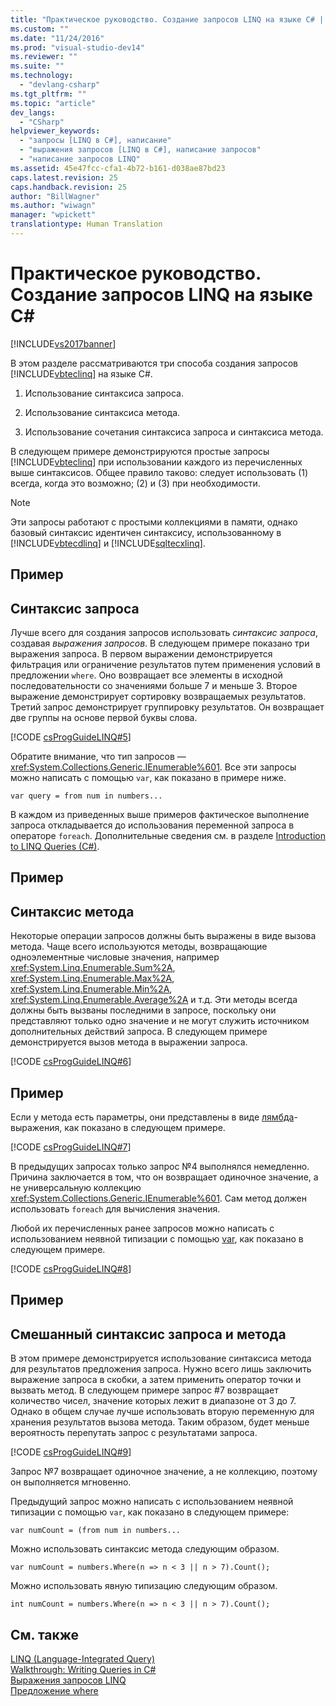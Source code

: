 ```yaml
---
title: "Практическое руководство. Создание запросов LINQ на языке C# | Microsoft Docs"
ms.custom: ""
ms.date: "11/24/2016"
ms.prod: "visual-studio-dev14"
ms.reviewer: ""
ms.suite: ""
ms.technology: 
  - "devlang-csharp"
ms.tgt_pltfrm: ""
ms.topic: "article"
dev_langs: 
  - "CSharp"
helpviewer_keywords: 
  - "запросы [LINQ в C#], написание"
  - "выражения запросов [LINQ в C#], написание запросов"
  - "написание запросов LINQ"
ms.assetid: 45e47fcc-cfa1-4b72-b161-d038ae87bd23
caps.latest.revision: 25
caps.handback.revision: 25
author: "BillWagner"
ms.author: "wiwagn"
manager: "wpickett"
translationtype: Human Translation
---
```

# Практическое руководство. Создание запросов LINQ на языке C#
[!INCLUDE[vs2017banner](../../../csharp/includes/vs2017banner.md)]

В этом разделе рассматриваются три способа создания запросов [!INCLUDE[vbteclinq](../../../csharp/includes/vbteclinq_md.md)] на языке C\#.  
  
1.  Использование синтаксиса запроса.  
  
2.  Использование синтаксиса метода.  
  
3.  Использование сочетания синтаксиса запроса и синтаксиса метода.  
  
 В следующем примере демонстрируются простые запросы [!INCLUDE[vbteclinq](../../../csharp/includes/vbteclinq_md.md)] при использовании каждого из перечисленных выше синтаксисов.  Общее правило таково: следует использовать \(1\) всегда, когда это возможно; \(2\) и \(3\) при необходимости.  
  
> [!NOTE]
>  Эти запросы работают с простыми коллекциями в памяти, однако базовый синтаксис идентичен синтаксису, использованному в [!INCLUDE[vbtecdlinq](../../../csharp/includes/vbtecdlinq_md.md)] и [!INCLUDE[sqltecxlinq](../../../csharp/programming-guide/concepts/linq/includes/sqltecxlinq_md.md)].  
  
## Пример  
  
## Синтаксис запроса  
 Лучше всего для создания запросов использовать *синтаксис запроса*, создавая *выражения запросов*.  В следующем примере показано три выражения запроса.  В первом выражении демонстрируется фильтрация или ограничение результатов путем применения условий в предложении `where`.  Оно возвращает все элементы в исходной последовательности со значениями больше 7 и меньше 3.  Второе выражение демонстрирует сортировку возвращаемых результатов.  Третий запрос демонстрирует группировку результатов.  Он возвращает две группы на основе первой буквы слова.  
  
 [!CODE [csProgGuideLINQ#5](../CodeSnippet/VS_Snippets_VBCSharp/csProgGuideLINQ#5)]  
  
 Обратите внимание, что тип запросов — <xref:System.Collections.Generic.IEnumerable%601>.  Все эти запросы можно написать с помощью `var`, как показано в примере ниже.  
  
 `var query = from num in numbers...`  
  
 В каждом из приведенных выше примеров фактическое выполнение запроса откладывается до использования переменной запроса в операторе `foreach`.  Дополнительные сведения см. в разделе [Introduction to LINQ Queries \(C\#\)](../../../csharp/programming-guide/concepts/linq/introduction-to-linq-queries.md).  
  
## Пример  
  
## Синтаксис метода  
 Некоторые операции запросов должны быть выражены в виде вызова метода.  Чаще всего используются методы, возвращающие одноэлементные числовые значения, например <xref:System.Linq.Enumerable.Sum%2A>, <xref:System.Linq.Enumerable.Max%2A>, <xref:System.Linq.Enumerable.Min%2A>, <xref:System.Linq.Enumerable.Average%2A> и т.д.  Эти методы всегда должны быть вызваны последними в запросе, поскольку они представляют только одно значение и не могут служить источником дополнительных действий запроса.  В следующем примере демонстрируется вызов метода в выражении запроса.  
  
 [!CODE [csProgGuideLINQ#6](../CodeSnippet/VS_Snippets_VBCSharp/csProgGuideLINQ#6)]  
  
## Пример  
 Если у метода есть параметры, они представлены в виде [лямбда](../../../csharp/programming-guide/statements-expressions-operators/lambda-expressions.md)\-выражения, как показано в следующем примере.  
  
 [!CODE [csProgGuideLINQ#7](../CodeSnippet/VS_Snippets_VBCSharp/csProgGuideLINQ#7)]  
  
 В предыдущих запросах только запрос №4 выполнялся немедленно.  Причина заключается в том, что он возвращает одиночное значение, а не универсальную коллекцию <xref:System.Collections.Generic.IEnumerable%601>.  Сам метод должен использовать `foreach` для вычисления значения.  
  
 Любой их перечисленных ранее запросов можно написать с использованием неявной типизации с помощью [var](../../../csharp/language-reference/keywords/var.md), как показано в следующем примере.  
  
 [!CODE [csProgGuideLINQ#8](../CodeSnippet/VS_Snippets_VBCSharp/csProgGuideLINQ#8)]  
  
## Пример  
  
## Смешанный синтаксис запроса и метода  
 В этом примере демонстрируется использование синтаксиса метода для результатов предложения запроса.  Нужно всего лишь заключить выражение запроса в скобки, а затем применить оператор точки и вызвать метод.  В следующем примере запрос \#7 возвращает количество чисел, значение которых лежит в диапазоне от 3 до 7.  Однако в общем случае лучше использовать вторую переменную для хранения результатов вызова метода.  Таким образом, будет меньше вероятность перепутать запрос с результатами запроса.  
  
 [!CODE [csProgGuideLINQ#9](../CodeSnippet/VS_Snippets_VBCSharp/csProgGuideLINQ#9)]  
  
 Запрос №7 возвращает одиночное значение, а не коллекцию, поэтому он выполняется мгновенно.  
  
 Предыдущий запрос можно написать с использованием неявной типизации с помощью `var`, как показано в следующем примере:  
  
```  
var numCount = (from num in numbers...  
```  
  
 Можно использовать синтаксис метода следующим образом.  
  
```  
var numCount = numbers.Where(n => n < 3 || n > 7).Count();  
```  
  
 Можно использовать явную типизацию следующим образом.  
  
```  
int numCount = numbers.Where(n => n < 3 || n > 7).Count();  
```  
  
## См. также  
 [LINQ \(Language\-Integrated Query\)](../Topic/LINQ%20\(Language-Integrated%20Query\).md)   
 [Walkthrough: Writing Queries in C\#](../../../csharp/programming-guide/concepts/linq/walkthrough-writing-queries-linq.md)   
 [Выражения запросов LINQ](../../../csharp/programming-guide/linq-query-expressions/index.md)   
 [Предложение where](../../../csharp/language-reference/keywords/where-clause.md)